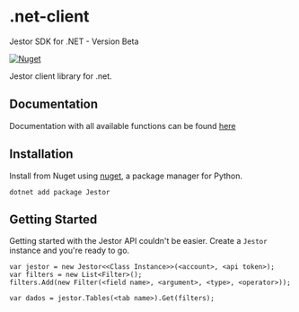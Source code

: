 # .net-client
Jestor SDK for .NET - Version Beta

[![Nuget](https://img.shields.io/nuget/v/Jestor-SDK?style=for-the-badge)](https://www.nuget.org/packages/Jestor-SDK/1.0.1)


Jestor client library for .net.


## Documentation

Documentation with all available functions can be found [here](https://docs.jestor.com/docs/jestor-sdk-for-.net)

## Installation

Install from Nuget using [nuget](https://www.nuget.org/packages), a package manager for Python.

`dotnet add package Jestor `


## Getting Started

Getting started with the Jestor API couldn't be easier. Create a
`Jestor` instance and you're ready to go.

```.net
var jestor = new Jestor<<Class Instance>>(<account>, <api token>);
var filters = new List<Filter>();
filters.Add(new Filter(<field name>, <argument>, <type>, <operator>));

var dados = jestor.Tables(<tab name>).Get(filters);

